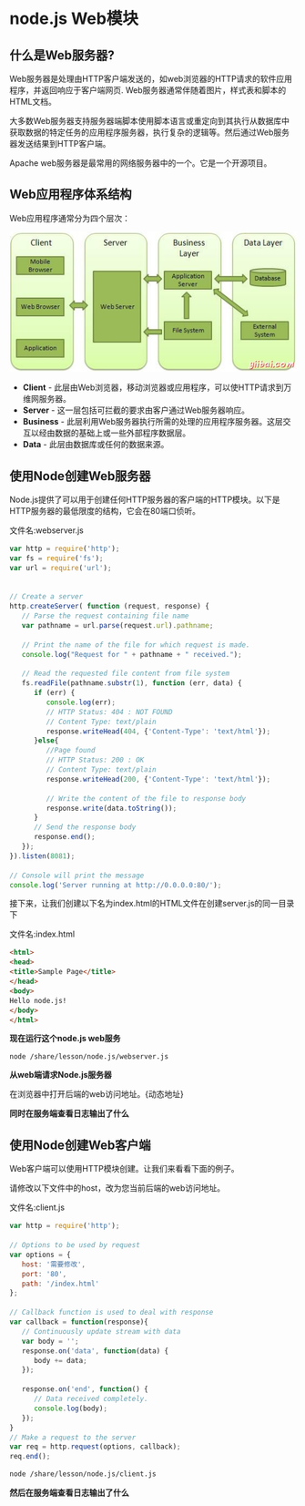 # node.js Web模块

## 什么是Web服务器?

Web服务器是处理由HTTP客户端发送的，如web浏览器的HTTP请求的软件应用程序，并返回响应于客户端网页. Web服务器通常伴随着图片，样式表和脚本的HTML文档。

大多数Web服务器支持服务器端脚本使用脚本语言或重定向到其执行从数据库中获取数据的特定任务的应用程序服务器，执行复杂的逻辑等。然后通过Web服务器发送结果到HTTP客户端。

Apache web服务器是最常用的网络服务器中的一个。它是一个开源项目。

## Web应用程序体系结构

Web应用程序通常分为四个层次：

![Web Architecture](./images/weblayers.jpg)

- **Client** - 此层由Web浏览器，移动浏览器或应用程序，可以使HTTP请求到万维网服务器。
- **Server** - 这一层包括可拦截的要求由客户通过Web服务器响应。
- **Business** - 此层利用Web服务器执行所需的处理的应用程序服务器。这层交互以经由数据的基础上或一些外部程序数据层。
- **Data** - 此层由数据库或任何的数据来源。

## 	使用Node创建Web服务器

Node.js提供了可以用于创建任何HTTP服务器的客户端的HTTP模块。以下是HTTP服务器的最低限度的结构，它会在80端口侦听。

文件名:webserver.js

```js
var http = require('http');
var fs = require('fs');
var url = require('url');


// Create a server
http.createServer( function (request, response) {  
   // Parse the request containing file name
   var pathname = url.parse(request.url).pathname;
   
   // Print the name of the file for which request is made.
   console.log("Request for " + pathname + " received.");
   
   // Read the requested file content from file system
   fs.readFile(pathname.substr(1), function (err, data) {
      if (err) {
         console.log(err);
         // HTTP Status: 404 : NOT FOUND
         // Content Type: text/plain
         response.writeHead(404, {'Content-Type': 'text/html'});
      }else{	
         //Page found	  
         // HTTP Status: 200 : OK
         // Content Type: text/plain
         response.writeHead(200, {'Content-Type': 'text/html'});	
         
         // Write the content of the file to response body
         response.write(data.toString());		
      }
      // Send the response body 
      response.end();
   });   
}).listen(8081);

// Console will print the message
console.log('Server running at http://0.0.0.0:80/');
```

接下来，让我们创建以下名为index.html的HTML文件在创建server.js的同一目录下

文件名:index.html

```html
<html>
<head>
<title>Sample Page</title>
</head>
<body>
Hello node.js!
</body>
</html>
```

**现在运行这个node.js web服务**

```
node /share/lesson/node.js/webserver.js
```

**从web端请求Node.js服务器**

在浏览器中打开后端的web访问地址。{动态地址}

**同时在服务端查看日志输出了什么**

## 	使用Node创建Web客户端

Web客户端可以使用HTTP模块创建。让我们来看看下面的例子。

请修改以下文件中的host，改为您当前后端的web访问地址。

文件名:client.js

```js
var http = require('http');

// Options to be used by request 
var options = {
   host: '需要修改',
   port: '80',
   path: '/index.html'  
};

// Callback function is used to deal with response
var callback = function(response){
   // Continuously update stream with data
   var body = '';
   response.on('data', function(data) {
      body += data;
   });
   
   response.on('end', function() {
      // Data received completely.
      console.log(body);
   });
}
// Make a request to the server
var req = http.request(options, callback);
req.end();
```

```bash
node /share/lesson/node.js/client.js
```

**然后在服务端查看日志输出了什么**